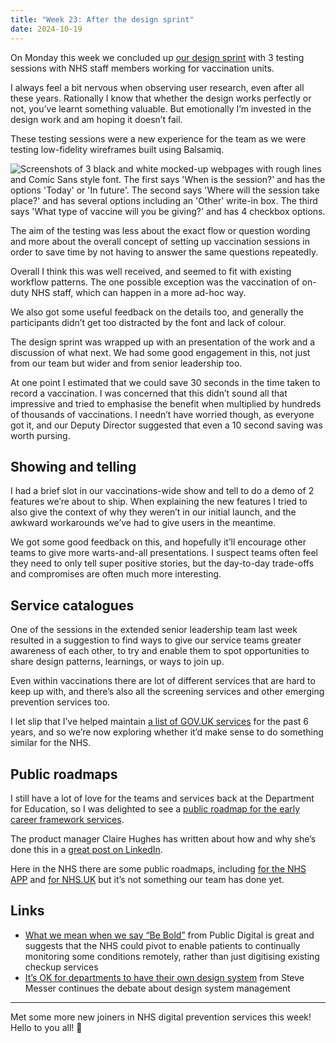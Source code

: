 ```yaml
---
title: "Week 23: After the design sprint"
date: 2024-10-19
---
```


On Monday this week we concluded up [our design sprint](/posts/week-22-design-sprint/) with 3 testing sessions with NHS staff members working for vaccination units.

I always feel a bit nervous when observing user research, even after all these years. Rationally I know that whether the design works perfectly or not, you’ve learnt something valuable. But emotionally I’m invested in the design work and am hoping it doesn’t fail.

These testing sessions were a new experience for the team as we were testing low-fidelity wireframes built using Balsamiq.

![Screenshots of 3 black and white mocked-up webpages with rough lines and Comic Sans style font. The first says 'When is the session?' and has the options 'Today' or 'In future'. The second says 'Where will the session take place?' and has several options including an 'Other' write-in box. The third says 'What type of vaccine will you be giving?' and has 4 checkbox options.](/images/wireframes.png)

The aim of the testing was less about the exact flow or question wording and more about the overall concept of setting up vaccination sessions in order to save time by not having to answer the same questions repeatedly.

Overall I think this was well received, and seemed to fit with existing workflow patterns. The one possible exception was the vaccination of on-duty NHS staff, which can happen in a more ad-hoc way.

We also got some useful feedback on the details too, and generally the participants didn’t get too distracted by the font and lack of colour.

The design sprint was wrapped up with an presentation of the work and a discussion of what next. We had some good engagement in this, not just from our team but wider and from senior leadership too.

At one point I estimated that we could save 30 seconds in the time taken to record a vaccination. I was concerned that this didn’t sound all that impressive and tried to emphasise the benefit when multiplied by hundreds of thousands of vaccinations. I needn’t have worried though, as everyone got it, and our Deputy Director suggested that even a 10 second saving was worth pursing.

## Showing and telling

I had a brief slot in our vaccinations-wide show and tell to do a demo of 2 features we’re about to ship. When explaining the new features I tried to also give the context of why they weren’t in our initial launch, and the awkward workarounds we’ve had to give users in the meantime.

We got some good feedback on this, and hopefully it’ll encourage other teams to give more warts-and-all presentations. I suspect teams often feel they need to only tell super positive stories, but the day-to-day trade-offs and compromises are often much more interesting.

## Service catalogues

One of the sessions in the extended senior leadership team last week resulted in a suggestion to find ways to give our service teams greater awareness of each other, to try and enable them to spot opportunities to share design patterns, learnings, or ways to join up.

Even within vaccinations there are lot of different services that are hard to keep up with, and there’s also all the screening services and other emerging prevention services too.

I let slip that I’ve helped maintain [a list of GOV.UK services](https://govuk-digital-services.herokuapp.com) for the past 6 years, and so we’re now exploring whether it’d make sense to do something similar for the NHS.

## Public roadmaps

I still have a lot of love for the teams and services back at the Department for Education, so I was delighted to see a [public roadmap for the early career framework services](https://ecf-service-manual.education.gov.uk/product/roadmap/).

The product manager Claire Hughes has written about how and why she’s done this in a [great post on LinkedIn](https://www.linkedin.com/feed/update/urn:li:activity:7252623275707498496/).

Here in the NHS there are some public roadmaps, including [for the NHS APP](https://digital.nhs.uk/services/nhs-app/roadmap) and [for NHS.UK](https://digital.nhs.uk/services/nhs.uk/nhs.uk-roadmap-and-strategy) but it’s not something our team has done yet.

## Links

* [What we mean when we say “Be Bold”](https://public.digital/pd-insights/blog/2024/10/what-we-mean-when-we-say-be-bold) from Public Digital is great and suggests that the NHS could pivot to enable patients to continually monitoring some conditions remotely, rather than just digitising existing checkup services
* [It’s OK for departments to have their own design system](https://visitmy.website/2024/10/18/its-ok-for-departments-to-have-their-own-design-system/) from Steve Messer continues the debate about design system management

---

Met some more new joiners in NHS digital prevention services this week! Hello to you all! 👋

